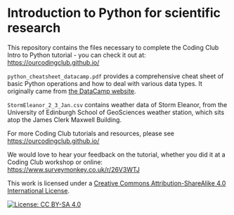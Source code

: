 # Introduction to Python for scientific research

This repository contains the files necessary to complete the Coding Club Intro to Python tutorial - you can check it out at:
https://ourcodingclub.github.io/

`python_cheatsheet_datacamp.pdf` provides a comprehensive cheat sheet of basic Python operations and how to deal with various data types. It originally came from [the DataCamp website](https://www.datacamp.com/community/tutorials/python-data-science-cheat-sheet-basics).

`StormEleanor_2_3_Jan.csv` contains weather data of Storm Eleanor, from the University of Edinburgh School of GeoSciences weather station, which sits atop the James Clerk Maxwell Building.  


For more Coding Club tutorials and resources, please see 
https://ourcodingclub.github.io/

We would love to hear your feedback on the tutorial, whether you did it at a Coding Club workshop or online: 
https://www.surveymonkey.co.uk/r/26V3WTJ

This work is licensed under a [Creative Commons Attribution-ShareAlike 4.0 International License](https://creativecommons.org/licenses/by-sa/4.0/).

[![License: CC BY-SA 4.0](https://licensebuttons.net/l/by-sa/4.0/80x15.png)](https://creativecommons.org/licenses/by-sa/4.0/)


